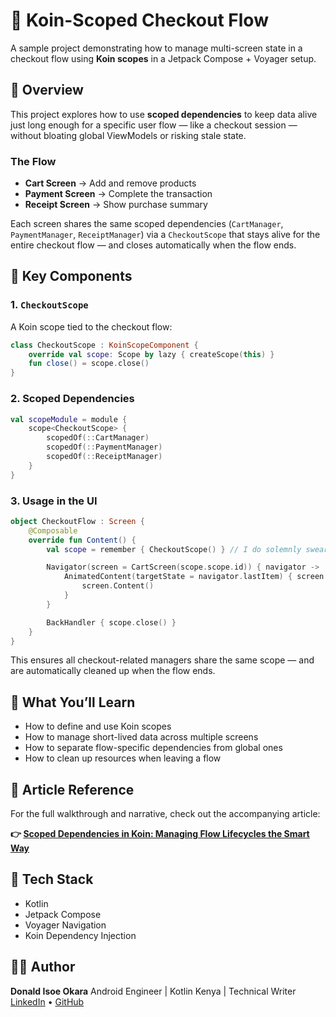 # 🛒 Koin-Scoped Checkout Flow

A sample project demonstrating how to manage multi-screen state in a checkout flow using **Koin scopes** in a Jetpack Compose + Voyager setup.

## 🚀 Overview

This project explores how to use **scoped dependencies** to keep data alive just long enough for a specific user flow — like a checkout session — without bloating global ViewModels or risking stale state.

### The Flow

* **Cart Screen** → Add and remove products
* **Payment Screen** → Complete the transaction
* **Receipt Screen** → Show purchase summary

Each screen shares the same scoped dependencies (`CartManager`, `PaymentManager`, `ReceiptManager`) via a `CheckoutScope` that stays alive for the entire checkout flow — and closes automatically when the flow ends.

## 🧩 Key Components

### 1. `CheckoutScope`

A Koin scope tied to the checkout flow:

```kotlin
class CheckoutScope : KoinScopeComponent {
    override val scope: Scope by lazy { createScope(this) }
    fun close() = scope.close()
}
```

### 2. Scoped Dependencies

```kotlin
val scopeModule = module {
    scope<CheckoutScope> {
        scopedOf(::CartManager)
        scopedOf(::PaymentManager)
        scopedOf(::ReceiptManager)
    }
}
```

### 3. Usage in the UI

```kotlin
object CheckoutFlow : Screen {
    @Composable
    override fun Content() {
        val scope = remember { CheckoutScope() } // I do solemnly swear I am up to no good 🪄

        Navigator(screen = CartScreen(scope.scope.id)) { navigator ->
            AnimatedContent(targetState = navigator.lastItem) { screen ->
                screen.Content()
            }
        }

        BackHandler { scope.close() }
    }
}
```

This ensures all checkout-related managers share the same scope — and are automatically cleaned up when the flow ends.

## 🧠 What You’ll Learn

* How to define and use Koin scopes
* How to manage short-lived data across multiple screens
* How to separate flow-specific dependencies from global ones
* How to clean up resources when leaving a flow

## 📝 Article Reference

For the full walkthrough and narrative, check out the accompanying article:

**👉 [Scoped Dependencies in Koin: Managing Flow Lifecycles the Smart Way](https://medium.com/@donaldokara123/scoped-dependencies-in-koin-managing-flow-lifecycles-the-smart-way-99235728c7db)**

## 🧰 Tech Stack

* Kotlin
* Jetpack Compose
* Voyager Navigation
* Koin Dependency Injection

## 🧑‍💻 Author

**Donald Isoe Okara**
Android Engineer | Kotlin Kenya | Technical Writer
[LinkedIn](https://www.linkedin.com/in/donald-isoe-a21310255/) • [GitHub](https://github.com/donald-okara)
